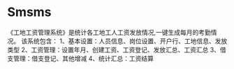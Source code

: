 # Smsms
 《工地工资管理系统》是统计各工地工人工资发放情况,一键生成每月的考勤情况。 该系统包含： 1、基本设置：人员信息、岗位设置、开户行、工地信息、发放类型 2、工资管理：设置年月、创建工资、工资登记、发放汇总、工资汇总 3、借支管理：借支登记、其他增减 4、统计汇总：工资结算 
